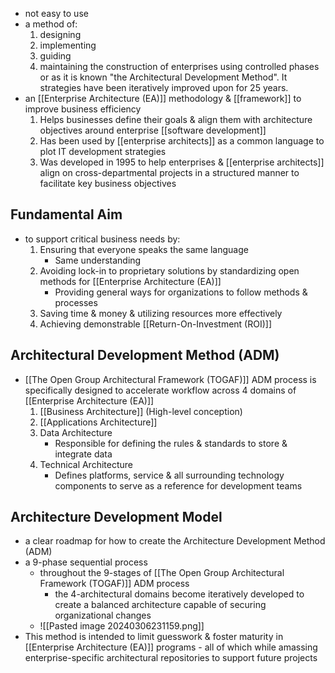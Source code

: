 - not easy to use
- a method of:
	1. designing
	2. implementing
	3. guiding
	4. maintaining
		the construction of enterprises using controlled phases or as it is known "the Architectural Development Method". It strategies have been iteratively improved upon for 25 years.
- an [[Enterprise Architecture (EA)]] methodology & [[framework]] to improve business efficiency
	1. Helps businesses define their goals & align them with architecture objectives around enterprise [[software development]]
	2. Has been used by [[enterprise architects]] as a common language to plot IT development strategies
	3. Was developed in 1995 to help enterprises & [[enterprise architects]] align on cross-departmental projects in a structured manner to facilitate key business objectives

## Fundamental Aim
- to support critical business needs by:
	1. Ensuring that everyone speaks the same language
		- Same understanding
	2. Avoiding lock-in to proprietary solutions by standardizing open methods for [[Enterprise Architecture (EA)]]
		- Providing general ways for organizations to follow methods & processes
	3. Saving time & money & utilizing resources more effectively
	4. Achieving demonstrable [[Return-On-Investment (ROI)]]

## Architectural Development Method (ADM)
- [[The Open Group Architectural Framework (TOGAF)]] ADM process is specifically designed to accelerate workflow across 4 domains of [[Enterprise Architecture (EA)]]
	1. [[Business Architecture]] (High-level conception)
	2. [[Applications Architecture]]
	3. Data Architecture
		- Responsible for defining the rules & standards to store & integrate data
	4. Technical Architecture
		- Defines platforms, service & all surrounding technology components to serve as a reference for development teams

## Architecture Development Model
- a clear roadmap for how to create the Architecture Development Method (ADM)
- a 9-phase sequential process
	- throughout the 9-stages of [[The Open Group Architectural Framework (TOGAF)]] ADM process
		- the 4-architectural domains become iteratively developed to create a balanced architecture capable of securing organizational changes
	- ![[Pasted image 20240306231159.png]]
- This method is intended to limit guesswork & foster maturity in [[Enterprise Architecture (EA)]] programs - all of which while amassing enterprise-specific architectural repositories to support future projects